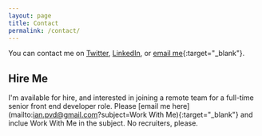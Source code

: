 ```yaml
---
layout: page
title: Contact
permalink: /contact/
---
```


You can contact me on [Twitter](https://twitter.com/ian_pvd), [LinkedIn](https://www.linkedin.com/in/ianpvd/), or [email me](mailto:ianpvd+gh@gmail.com){:target="_blank"}.

## Hire Me
I'm available for hire, and interested in joining a remote team for a full-time senior front end developer role. Please [email me here](mailto:ian.pvd@gmail.com?subject=Work With Me){:target="_blank"} and inclue Work With Me in the subject. No recruiters, please.
